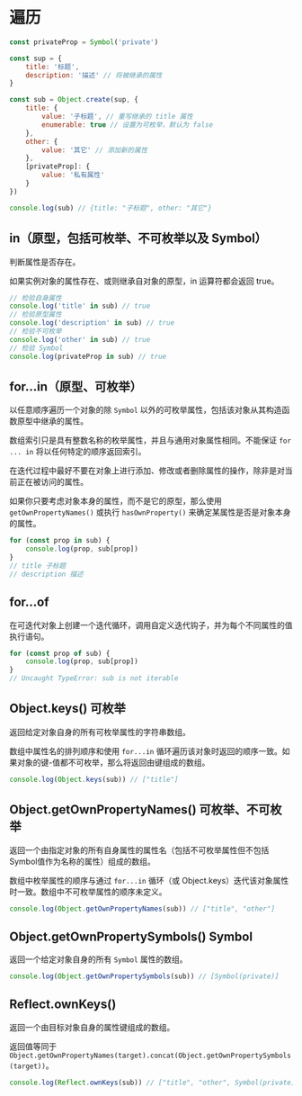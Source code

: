 # 遍历

```javascript
const privateProp = Symbol('private')

const sup = {
    title: '标题',
    description: '描述' // 将被继承的属性
}

const sub = Object.create(sup, {
    title: {
        value: '子标题', // 重写继承的 title 属性
        enumerable: true // 设置为可枚举，默认为 false
    },
    other: {
        value: '其它' // 添加新的属性
    },
    [privateProp]: {
        value: '私有属性'
    }
})

console.log(sub) // {title: "子标题", other: "其它"}
```

## in（原型，包括可枚举、不可枚举以及 Symbol）

判断属性是否存在。

如果实例对象的属性存在、或则继承自对象的原型，in 运算符都会返回 true。

```javascript
// 检验自身属性
console.log('title' in sub) // true
// 检验原型属性
console.log('description' in sub) // true
// 检验不可枚举
console.log('other' in sub) // true
// 检验 Symbol
console.log(privateProp in sub) // true
```

## for...in（原型、可枚举）

以任意顺序遍历一个对象的除 `Symbol` 以外的可枚举属性，包括该对象从其构造函数原型中继承的属性。

数组索引只是具有整数名称的枚举属性，并且与通用对象属性相同。不能保证 `for ... in` 将以任何特定的顺序返回索引。

在迭代过程中最好不要在对象上进行添加、修改或者删除属性的操作，除非是对当前正在被访问的属性。

如果你只要考虑对象本身的属性，而不是它的原型，那么使用 `getOwnPropertyNames()` 或执行 `hasOwnProperty()` 来确定某属性是否是对象本身的属性。

```javascript
for (const prop in sub) {
    console.log(prop, sub[prop])
}
// title 子标题
// description 描述
```

## for...of

在可迭代对象上创建一个迭代循环，调用自定义迭代钩子，并为每个不同属性的值执行语句。

```javascript
for (const prop of sub) {
    console.log(prop, sub[prop])
}
// Uncaught TypeError: sub is not iterable
```

## Object.keys() 可枚举

返回给定对象自身的所有可枚举属性的字符串数组。

数组中属性名的排列顺序和使用 `for...in` 循环遍历该对象时返回的顺序一致。如果对象的键-值都不可枚举，那么将返回由键组成的数组。

```javascript
console.log(Object.keys(sub)) // ["title"]
```

## Object.getOwnPropertyNames() 可枚举、不可枚举

返回一个由指定对象的所有自身属性的属性名（包括不可枚举属性但不包括Symbol值作为名称的属性）组成的数组。

数组中枚举属性的顺序与通过 `for...in` 循环（或 Object.keys）迭代该对象属性时一致。数组中不可枚举属性的顺序未定义。

```javascript
console.log(Object.getOwnPropertyNames(sub)) // ["title", "other"]
```

## Object.getOwnPropertySymbols() Symbol

返回一个给定对象自身的所有 `Symbol` 属性的数组。

```javascript
console.log(Object.getOwnPropertySymbols(sub)) // [Symbol(private)]
```

## Reflect.ownKeys()

返回一个由目标对象自身的属性键组成的数组。

返回值等同于 `Object.getOwnPropertyNames(target).concat(Object.getOwnPropertySymbols(target))`。

```javascript
console.log(Reflect.ownKeys(sub)) // ["title", "other", Symbol(private)]
```

